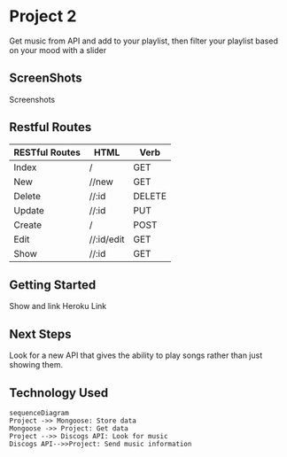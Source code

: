 # Project 2

Get music from API and add to your playlist, then filter your playlist based on your mood with a slider

## ScreenShots

Screenshots

## Restful Routes

| RESTful Routes | HTML       | Verb   |
| -------------- | ---------- | ------ |
| Index          | /          | GET    |
| New            | //new      | GET    |
| Delete         | //:id      | DELETE |
| Update         | //:id      | PUT    |
| Create         | /          | POST   |
| Edit           | //:id/edit | GET    |
| Show           | //:id      | GET    |

## Getting Started

Show and link
Heroku Link

## Next Steps

Look for a new API that gives the ability to play songs rather than just showing them.

## Technology Used

```mermaid
sequenceDiagram
Project ->> Mongoose: Store data
Mongoose ->> Project: Get data
Project -->> Discogs API: Look for music
Discogs API-->>Project: Send music information


```
